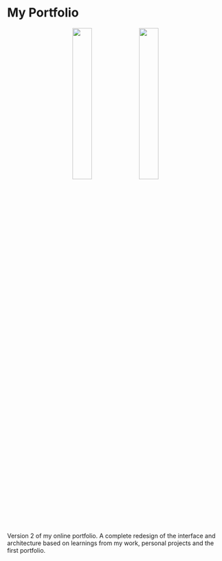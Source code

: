 # My Portfolio

<div align="center">
<a href="https://reactjs.org">
 <img src="https://upload.wikimedia.org/wikipedia/commons/thumb/a/a7/React-icon.svg/1200px-React-icon.svg.png" width="30%" /></a>
<a href="https://firebase.google.com">
  <img src="https://cdn.dribbble.com/users/528264/screenshots/3140440/firebase_logo.png" width="30%" /></a>
</div>
Version 2 of my online portfolio. A complete redesign of the interface and architecture based on learnings from my work, personal projects and the first portfolio.
